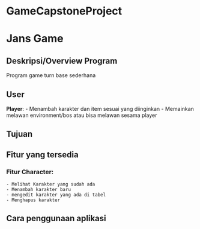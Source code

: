 # GameCapstoneProject
# Jans Game

## Deskripsi/Overview Program
Program game turn base sederhana

## User
**Player**: - Menambah karakter dan item sesuai yang diinginkan
            - Memainkan melawan environment/bos atau bisa melawan sesama player
## Tujuan
## Fitur yang tersedia
### Fitur Character:
    - Melihat Karakter yang sudah ada
    - Menambah karakter baru
    - mengedit karakter yang ada di tabel
    - Menghapus karakter
## Cara penggunaan aplikasi
